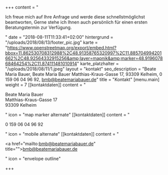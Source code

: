 +++
content = "<p>Ich freue mich auf Ihre Anfrage und werde diese schnellstmöglichst beantworten, Gerne stehe ich Ihnen auch persönlich für einen ersten Beratungstermin zur Verfügung.</p>"
date = "2018-08-11T11:33:41+02:00"
hintergrund = "/uploads/2018/08/13/footer_pic.jpg"
karte = "https://www.openstreetmap.org/export/embed.html?bbox=11.862530708312988%2C48.91358765320997%2C11.885704994201662%2C48.92564332915256&amp;layer=mapnik&amp;marker=48.919607868464254%2C11.874111481010914"
karte_platzhalter = "/uploads/2018/08/11/1.jpeg"
layout = "kontakt"
seo_description = "Beate Maria Bauer, Beate Maria Bauer  Matthias-Kraus-Gasse 17, 93309 Kelheim, 0 159 06 04 96 92, bmb@beatemariabauer.de"
title = "Kontakt"
[menu.main]
weight = 7
[[kontaktdaten]]
content = "<p></p><p>Beate Maria Bauer<br>Matthias-Kraus-Gasse 17<br>93309 Kelheim</p>"
icon = "map marker alternate"
[[kontaktdaten]]
content = "<p>0 159 06 04 96 92</p>"
icon = "mobile alternate"
[[kontaktdaten]]
content = "<p><a href=\"mailto:bmb@beatemariabauer.de\" title=\"\">bmb@beatemariabauer.de</a></p>"
icon = "envelope outline"

+++
